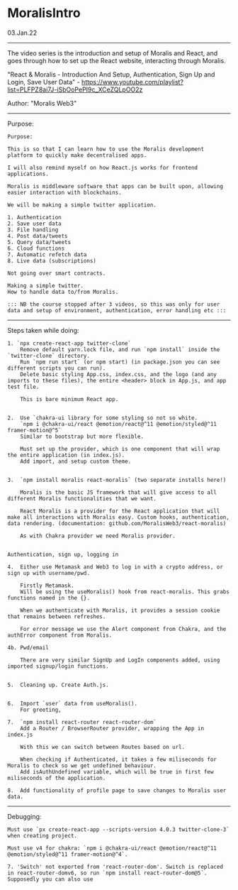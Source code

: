 # MoralisIntro

03.Jan.22

---

The video series is the introduction and setup of Moralis and React, and goes through how to set up the React website, interacting through Moralis.

"React & Moralis - Introduction And Setup, Authentication, Sign Up and Login, Save User Data" - https://www.youtube.com/playlist?list=PLFPZ8ai7J-iSbOoPePI9c_XCeZQLpOO2z

Author: "Moralis Web3"

---

Purpose:

    Purpose:

    This is so that I can learn how to use the Moralis development platform to quickly make decentralised apps.

    I will also remind myself on how React.js works for frontend applications.

    Moralis is middleware software that apps can be built upon, allowing easier interaction with blockchains.

    We will be making a simple twitter application.

    1. Authentication
    2. Save user data
    3. File handling
    4. Post data/tweets
    5. Query data/tweets
    6. Cloud functions
    7. Automatic refetch data
    8. Live data (subscriptions)

    Not going over smart contracts.

    Making a simple twitter.
    How to handle data to/from Moralis.

    ::: NB the course stopped after 3 videos, so this was only for user data and setup of environment, authentication, error handling etc :::

---

Steps taken while doing:

    1. `npx create-react-app twitter-clone`
        Remove default yarn.lock file, and run `npm install` inside the `twitter-clone` directory.
        Run `npm run start` (or npm start) (in package.json you can see different scripts you can run).
        Delete basic styling App.css, index.css, and the logo (and any imports to these files), the entire <header> block in App.js, and app test file.

        This is bare minimum React app.


    2.  Use `chakra-ui library for some styling so not so white.
        `npm i @chakra-ui/react @emotion/react@^11 @emotion/styled@^11 framer-motion@^5`
        Similar to bootstrap but more flexible.

        Must set up the provider, which is one component that will wrap the entire application (in index.js).
        Add import, and setup custom theme.


    3.  `npm install moralis react-moralis` (two separate installs here!)

        Moralis is the basic JS framework that will give access to all different Moralis functionalities that we want.

        React Moralis is a provider for the React application that will make all interactions with Moralis easy. Custom hooks, authentication, data rendering. (documentation: github.com/MoralisWeb3/react-moralis)

        As with Chakra provider we need Moralis provider.


    Authentication, sign up, logging in

    4.  Either use Metamask and Web3 to log in with a crypto address, or sign up with username/pwd.

        Firstly Metamask.
        Will be using the useMoralis() hook from react-moralis. This grabs functions named in the {}.

        When we authenticate with Moralis, it provides a session cookie that remains between refreshes.

        For error message we use the Alert component from Chakra, and the authError component from Moralis.

    4b. Pwd/email

        There are very similar SignUp and LogIn components added, using imported signup/login functions.


    5.  Cleaning up. Create Auth.js.


    6.  Import `user` data from useMoralis().
        For greeting,

    7.  `npm install react-router react-router-dom`
        Add a Router / BrowserRouter provider, wrapping the App in index.js

        With this we can switch between Routes based on url.

        When checking if Authenticated, it takes a few miliseconds for Moralis to check so we get undefined behaviour.
        Add isAuthUndefined variable, which will be true in first few miliseconds of the application.

    8.  Add functionality of profile page to save changes to Moralis user data.

---

Debugging:

    Must use `px create-react-app --scripts-version 4.0.3 twitter-clone-3` when creating project.

    Must use v4 for chakra: `npm i @chakra-ui/react @emotion/react@^11 @emotion/styled@^11 framer-motion@^4`.

    7. 'Switch' not exported from 'react-router-dom'. Switch is replaced in react-router-domv6, so run `npm install react-router-dom@5`.
    Supposedly you can also use
